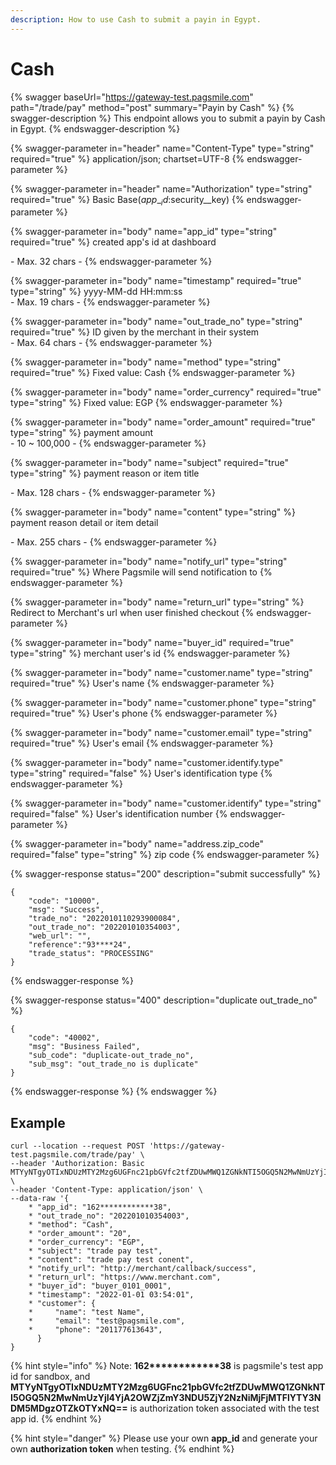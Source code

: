 ```yaml
---
description: How to use Cash to submit a payin in Egypt.
---
```


# Cash

{% swagger baseUrl="https://gateway-test.pagsmile.com" path="/trade/pay" method="post" summary="Payin by Cash" %}
{% swagger-description %}
This endpoint allows you to submit a payin by Cash in Egypt.
{% endswagger-description %}

{% swagger-parameter in="header" name="Content-Type" type="string" required="true" %}
application/json; chartset=UTF-8
{% endswagger-parameter %}

{% swagger-parameter in="header" name="Authorization" type="string" required="true" %}
Basic Base($app\__id:$security\__key)
{% endswagger-parameter %}

{% swagger-parameter in="body" name="app_id" type="string" required="true" %}
created app's id at dashboard

\- Max. 32 chars -
{% endswagger-parameter %}

{% swagger-parameter in="body" name="timestamp" required="true" type="string" %}
yyyy-MM-dd HH:mm:ss\
\- Max. 19 chars -
{% endswagger-parameter %}

{% swagger-parameter in="body" name="out_trade_no" type="string" required="true" %}
ID given by the merchant in their system\
\- Max. 64 chars -&#x20;
{% endswagger-parameter %}

{% swagger-parameter in="body" name="method" type="string" required="true" %}
Fixed value: Cash
{% endswagger-parameter %}

{% swagger-parameter in="body" name="order_currency" required="true" type="string" %}
Fixed value: EGP
{% endswagger-parameter %}

{% swagger-parameter in="body" name="order_amount" required="true" type="string" %}
payment amount\
\- 10 \~ 100,000 -
{% endswagger-parameter %}

{% swagger-parameter in="body" name="subject" required="true" type="string" %}
payment reason or item title

\- Max. 128 chars -
{% endswagger-parameter %}

{% swagger-parameter in="body" name="content" type="string" %}
payment reason detail or item detail

\- Max. 255 chars -
{% endswagger-parameter %}

{% swagger-parameter in="body" name="notify_url" type="string" required="true" %}
Where Pagsmile will send notification to
{% endswagger-parameter %}

{% swagger-parameter in="body" name="return_url" type="string" %}
Redirect to Merchant's url when user finished checkout
{% endswagger-parameter %}

{% swagger-parameter in="body" name="buyer_id" required="true" type="string" %}
merchant user's id
{% endswagger-parameter %}

{% swagger-parameter in="body" name="customer.name" type="string" required="true" %}
User's name
{% endswagger-parameter %}

{% swagger-parameter in="body" name="customer.phone" type="string" required="true" %}
User's phone
{% endswagger-parameter %}

{% swagger-parameter in="body" name="customer.email" type="string" required="true" %}
User's email
{% endswagger-parameter %}

{% swagger-parameter in="body" name="customer.identify.type" type="string" required="false" %}
User's identification type
{% endswagger-parameter %}

{% swagger-parameter in="body" name="customer.identify" type="string" required="false" %}
User's identification number
{% endswagger-parameter %}

{% swagger-parameter in="body" name="address.zip_code" required="false" type="string" %}
zip code
{% endswagger-parameter %}

{% swagger-response status="200" description="submit successfully" %}
```
{
    "code": "10000",
    "msg": "Success",
    "trade_no": "2022010110293900084",
    "out_trade_no": "202201010354003",
    "web_url": "",
    "reference":"93****24",
    "trade_status": "PROCESSING"
}
```
{% endswagger-response %}

{% swagger-response status="400" description="duplicate out_trade_no" %}
```
{
    "code": "40002",
    "msg": "Business Failed",
    "sub_code": "duplicate-out_trade_no",
    "sub_msg": "out_trade_no is duplicate"
}
```
{% endswagger-response %}
{% endswagger %}

## Example

```
curl --location --request POST 'https://gateway-test.pagsmile.com/trade/pay' \
--header 'Authorization: Basic MTYyNTgyOTIxNDUzMTY2Mzg6UGFnc21pbGVfc2tfZDUwMWQ1ZGNkNTI5OGQ5N2MwNmUzYjI4YjA2OWZjZmY3NDU5ZjY2NzNiMjFjMTFlYTY3NDM5MDgzOTZkOTYxNQ==' \
--header 'Content-Type: application/json' \
--data-raw '{
    * "app_id": "162************38",
    * "out_trade_no": "202201010354003",
    * "method": "Cash",
    * "order_amount": "20",
    * "order_currency": "EGP",
    * "subject": "trade pay test",
    * "content": "trade pay test conent",
    * "notify_url": "http://merchant/callback/success",
    * "return_url": "https://www.merchant.com",
    * "buyer_id": "buyer_0101_0001",
    * "timestamp": "2022-01-01 03:54:01",
    * "customer": {
    *     "name": "test Name",
    *     "email": "test@pagsmile.com",
    *     "phone": "201177613643",
      }    
}
```

{% hint style="info" %}
Note:  **162\*\*\*\*\*\*\*\*\*\*\*\*38** is pagsmile's test app id for sandbox, and **MTYyNTgyOTIxNDUzMTY2Mzg6UGFnc21pbGVfc2tfZDUwMWQ1ZGNkNTI5OGQ5N2MwNmUzYjI4YjA2OWZjZmY3NDU5ZjY2NzNiMjFjMTFlYTY3NDM5MDgzOTZkOTYxNQ==** is authorization token associated with the test app id.&#x20;
{% endhint %}

{% hint style="danger" %}
Please use your own **app\_id** and generate your own **authorization token** when testing.
{% endhint %}
